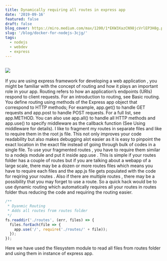 ```yaml
---
title: Dynamically requiring all routes in express app
date: '2019-09-16'
featured: false
draft: false
blog_cover: https://miro.medium.com/max/1200/1*EKW3XazCN98jcVrlEP3H8g.png
slug: '/blog/docker-for-nodejs-3cjg/'
tags:
  - nodejs
  - webdev
  - express
---
```


## ![](https://miro.medium.com/max/1200/1*EKW3XazCN98jcVrlEP3H8g.png)

If you are using express framework for developing a web application , you might be familiar with the concept of routing and how it plays an important role in your app. Routing refers to how an application’s endpoints (URIs) respond to client requests. For an introduction to routing, see Basic routing.
You define routing using methods of the Express app object that correspond to HTTP methods;
For example, app.get() to handle GET requests and app.post to handle POST requests. For a full list, see app.METHOD. You can also use app.all() to handle all HTTP methods and app.use() to specify middleware as the callback function (See Using middleware for details).
I like to fragment my routes in separate files and like to require them in the root js file. This not only improves your code readability but also makes debugging alot easier as it is easy to pinpoint the exact location in the exact file instead of going through bulk of codes in a single file.
To use your fragmented routes , you have to require them similar to a nodejs module and put it inside app.use . This is simple if your routes folder has a couple of routes but if you are talking about a webapp of a large scale, there may be a dozen or more routes files which means you have to require each files and the app.js file gets populated with the code for reqiring your routes .
Also if there are multiple routes , there may be a possibility that you may forget to use a route.
So a quick hack would be to use dynamic routing which automatically requires all your routes in routes folder thus reducing the code and
requiring the routing easier.

```javascript
/**
 * Dyanmic Routing
 * Adds all routes from routes folder
 */
fs.readdir('./routes', (err, files) => {
  files.forEach(file => {
    app.use('/', require('./routes/' + file));
  });
});
```

Here we have used the filesystem module to read all files from routes folder and using them in instance of express app.
